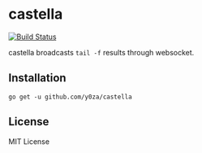 # castella

[![Build Status](https://travis-ci.org/y0za/castella.svg?branch=master)](https://travis-ci.org/y0za/castella)

castella broadcasts `tail -f` results through websocket.

## Installation
```
go get -u github.com/y0za/castella
```

## License
MIT License
